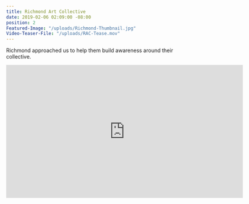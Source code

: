 ```yaml
---
title: Richmond Art Collective
date: 2019-02-06 02:09:00 -08:00
position: 2
Featured-Image: "/uploads/Richmond-Thumbnail.jpg"
Video-Teaser-File: "/uploads/RAC-Tease.mov"
---
```


Richmond approached us to help them build awareness around their collective. 

<iframe src="https://player.vimeo.com/video/296245408" width="640" height="360" frameborder="0" allow="autoplay; fullscreen" allowfullscreen></iframe>


